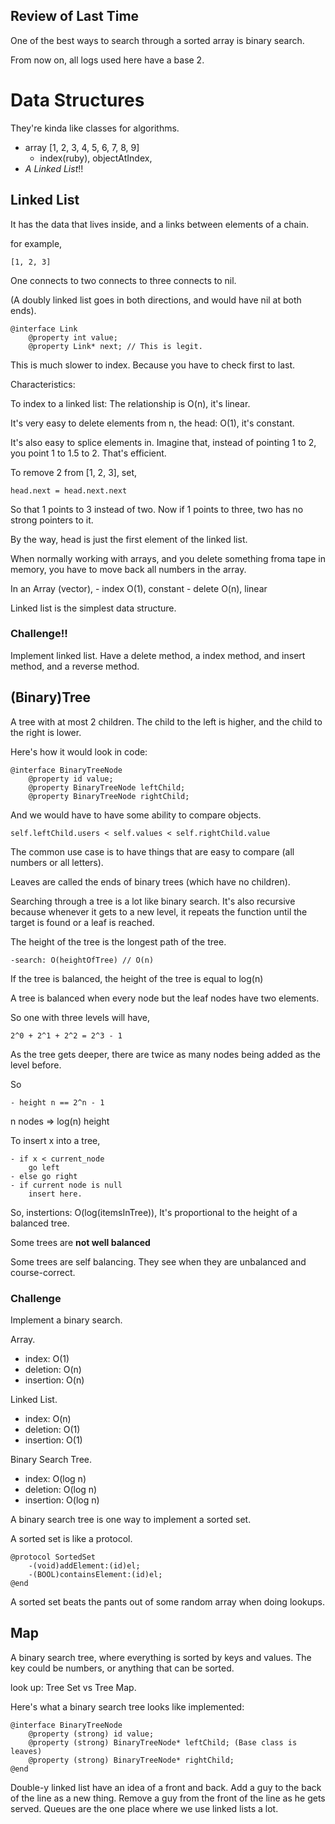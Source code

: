 ## Review of Last Time

One of the best ways to search through a sorted array is binary search.

From now on, all logs used here have a base 2.

# Data Structures

They're kinda like classes for algorithms.

- array [1, 2, 3, 4, 5, 6, 7, 8, 9]
	- index(ruby), objectAtIndex, 
- *A Linked List*!!

## Linked List
It has the data that lives inside, and a links between elements of a chain.

for example,

	[1, 2, 3]

One connects to two connects to three connects to nil.

(A doubly linked list goes in both directions, and would have nil at both ends).

	@interface Link
		@property int value;
		@property Link* next; // This is legit.

This is much slower to index. Because you have to check first to last.

Characteristics:

To index to a linked list: The relationship is O(n), it's linear.

It's very easy to delete elements from n, the head: O(1), it's constant.

It's also easy to splice elements in. Imagine that, instead of pointing 1 to 2, you point 1 to 1.5 to 2. That's efficient.

To remove 2 from [1, 2, 3], set,

	head.next = head.next.next

So that 1 points to 3 instead of two. Now if 1 points to three, two has no strong pointers to it.

By the way, head is just the first element of the linked list. 

When normally working with arrays, and you delete something froma  tape in memory, you have to move back all numbers in the array.

In an Array (vector),
	- index O(1), constant
	- delete O(n), linear


Linked list is the simplest data structure.


### Challenge!!
Implement linked list. 
Have a delete method, a index method, and insert method, and a reverse method.

## (Binary)Tree

A tree with at most 2 children. The child to the left is higher, and the child to the right is lower.

Here's how it would look in code:

	@interface BinaryTreeNode
		@property id value;
		@property BinaryTreeNode leftChild;
		@property BinaryTreeNode rightChild;

And we would have to have some ability to compare objects.

	self.leftChild.users < self.values < self.rightChild.value

The common use case is to have things that are easy to compare (all numbers or all letters).

Leaves are called the ends of binary trees (which have no children).

Searching through a tree is a lot like binary search. It's also recursive because whenever it gets to a new level, it repeats the function until the target is found or a leaf is reached.

The height of the tree is the longest path of the tree.

	-search: O(heightOfTree) // O(n)

If the tree is balanced, the height of the tree is equal to log(n)

A tree is balanced when every node but the leaf nodes have two elements.

So one with three levels will have,

	2^0 + 2^1 + 2^2 = 2^3 - 1

As the tree gets deeper, there are twice as many nodes being added as the level before.

So

	- height n == 2^n - 1

n nodes => log(n) height


To insert x into a tree,

	- if x < current_node
		go left
	- else go right
	- if current node is null 
		insert here.

So,
instertions: O(log(itemsInTree)),
It's proportional to the height of a balanced tree.


Some trees are **not well balanced**

Some trees are self balancing. They see when they are unbalanced and course-correct.


### Challenge
Implement a binary search. 

Array.
- index: O(1)
- deletion: O(n)
- insertion: O(n)

Linked List.
- index: O(n)
- deletion: O(1)
- insertion: O(1)

Binary Search Tree.
- index: O(log n)
- deletion: O(log n) 
- insertion: O(log n)


A binary search tree is one way to implement a sorted set.

A sorted set is like a protocol.

	@protocol SortedSet
		-(void)addElement:(id)el;
		-(BOOL)containsElement:(id)el;
	@end

A sorted set beats the pants out of some random array when doing lookups.

## Map

A binary search tree, where everything is sorted by keys and values. The key could be numbers, or anything that can be sorted.

look up: Tree Set vs Tree Map. 

Here's what a binary search tree looks like implemented:

	@interface BinaryTreeNode
		@property (strong) id value;
		@property (strong) BinaryTreeNode* leftChild; (Base class is leaves)
		@property (strong) BinaryTreeNode* rightChild;
	@end




Double-y linked list have an idea of a front and back. Add a guy to the back of the line as a new thing. Remove a guy from the front of the line as he gets served.
Queues are the one place where we use linked lists a lot.



		




